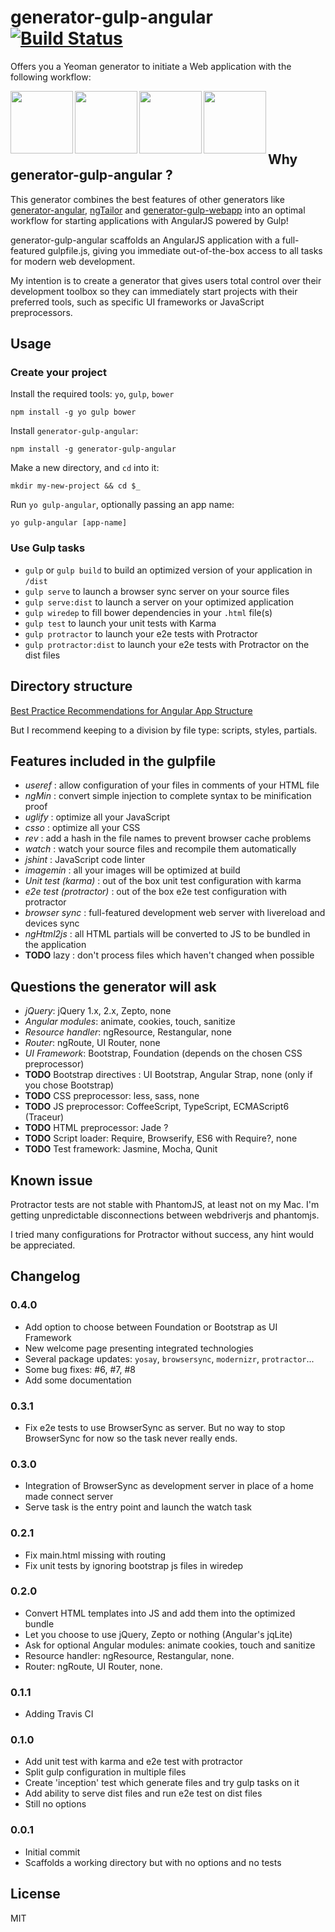 # generator-gulp-angular [![Build Status](https://secure.travis-ci.org/Swiip/generator-gulp-angular.svg?branch=master)](http://travis-ci.org/Swiip/generator-gulp-angular)

Offers you a Yeoman generator to initiate a Web application with the following workflow:

<img height="100" align="left" src="https://raw.githubusercontent.com/yeoman/yeoman.io/master/app/assets/img/bullet-yo.gif">

<img height="100" align="left" src="https://raw.github.com/gulpjs/artwork/master/gulp.png">

<img height="100" align="left" src="http://bower.io/img/bower-logo.png">

<img height="100" align="left" src="https://s3.amazonaws.com/media-p.slid.es/uploads/hugojosefson/images/86267/angularjs-logo.png">

<br><br><br><br>

## Why generator-gulp-angular ?

This generator combines the best features of other generators like [generator-angular](https://github.com/yeoman/generator-angular), [ngTailor](https://github.com/lauterry/generator-ngtailor) and [generator-gulp-webapp](https://github.com/yeoman/generator-gulp-webapp) into an optimal workflow for starting applications with AngularJS powered by Gulp!

generator-gulp-angular scaffolds an AngularJS application with a full-featured gulpfile.js, giving you immediate out-of-the-box access to all tasks for modern web development.


My intention is to create a generator that gives users total control over their development toolbox so they can immediately start projects with their preferred tools, such as specific UI frameworks or JavaScript preprocessors.

## Usage

### Create your project

Install the required tools: `yo`, `gulp`, `bower`
```
npm install -g yo gulp bower
```

Install `generator-gulp-angular`:
```
npm install -g generator-gulp-angular
```

Make a new directory, and `cd` into it:
```
mkdir my-new-project && cd $_
```

Run `yo gulp-angular`, optionally passing an app name:
```
yo gulp-angular [app-name]
```

### Use Gulp tasks

* `gulp` or `gulp build` to build an optimized version of your application in `/dist`
* `gulp serve` to launch a browser sync server on your source files
* `gulp serve:dist` to launch a server on your optimized application
* `gulp wiredep` to fill bower dependencies in your `.html` file(s)
* `gulp test` to launch your unit tests with Karma
* `gulp protractor` to launch your e2e tests with Protractor
* `gulp protractor:dist` to launch your e2e tests with Protractor on the dist files

## Directory structure

[Best Practice Recommendations for Angular App Structure](https://docs.google.com/document/d/1XXMvReO8-Awi1EZXAXS4PzDzdNvV6pGcuaF4Q9821Es/pub)

But I recommend keeping to a division by file type: scripts, styles, partials.

## Features included in the gulpfile
* *useref* : allow configuration of your files in comments of your HTML file
* *ngMin* : convert simple injection to complete syntax to be minification proof
* *uglify* : optimize all your JavaScript
* *csso* : optimize all your CSS
* *rev* : add a hash in the file names to prevent browser cache problems
* *watch* : watch your source files and recompile them automatically
* *jshint* : JavaScript code linter
* *imagemin* : all your images will be optimized at build
* *Unit test (karma)* : out of the box unit test configuration with karma
* *e2e test (protractor)* : out of the box e2e test configuration with protractor
* *browser sync* : full-featured development web server with livereload and devices sync
* *ngHtml2js* : all HTML partials will be converted to JS to be bundled in the application
* **TODO** lazy : don't process files which haven't changed when possible

## Questions the generator will ask
* *jQuery*: jQuery 1.x, 2.x, Zepto, none
* *Angular modules*: animate, cookies, touch, sanitize
* *Resource handler*: ngResource, Restangular, none
* *Router*: ngRoute, UI Router, none
* *UI Framework*: Bootstrap, Foundation (depends on the chosen CSS preprocessor)
* **TODO** Bootstrap directives : UI Bootstrap, Angular Strap, none (only if you chose Bootstrap)
* **TODO** CSS preprocessor: less, sass, none
* **TODO** JS preprocessor: CoffeeScript, TypeScript, ECMAScript6 (Traceur)
* **TODO** HTML preprocessor: Jade ?
* **TODO** Script loader: Require, Browserify, ES6 with Require?, none
* **TODO** Test framework: Jasmine, Mocha, Qunit

## Known issue

Protractor tests are not stable with PhantomJS, at least not on my Mac. I'm getting unpredictable disconnections between webdriverjs and phantomjs.

I tried many configurations for Protractor without success, any hint would be appreciated.

## Changelog

### 0.4.0

* Add option to choose between Foundation or Bootstrap as UI Framework
* New welcome page presenting integrated technologies
* Several package updates: `yosay`, `browsersync`, `modernizr`, `protractor`...
* Some bug fixes: #6, #7, #8
* Add some documentation

### 0.3.1

* Fix e2e tests to use BrowserSync as server. But no way to stop BrowserSync for now so the task never really ends.

### 0.3.0

* Integration of BrowserSync as development server in place of a home made connect server
* Serve task is the entry point and launch the watch task

### 0.2.1

* Fix main.html missing with routing
* Fix unit tests by ignoring bootstrap js files in wiredep

### 0.2.0

* Convert HTML templates into JS and add them into the optimized bundle
* Let you choose to use jQuery, Zepto or nothing (Angular's jqLite)
* Ask for optional Angular modules: animate cookies, touch and sanitize
* Resource handler: ngResource, Restangular, none.
* Router: ngRoute, UI Router, none.

### 0.1.1

* Adding Travis CI

### 0.1.0

* Add unit test with karma and e2e test with protractor
* Split gulp configuration in multiple files
* Create 'inception' test which generate files and try gulp tasks on it
* Add ability to serve dist files and run e2e test on dist files
* Still no options

### 0.0.1

* Initial commit
* Scaffolds a working directory but with no options and no tests

## License

MIT
